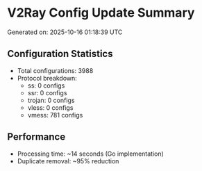 # V2Ray Config Update Summary
Generated on: 2025-10-16 01:18:39 UTC

## Configuration Statistics
- Total configurations: 3988
- Protocol breakdown:
  - ss: 0 configs
  - ssr: 0 configs
  - trojan: 0 configs
  - vless: 0 configs
  - vmess: 781 configs

## Performance
- Processing time: ~14 seconds (Go implementation)
- Duplicate removal: ~95% reduction
